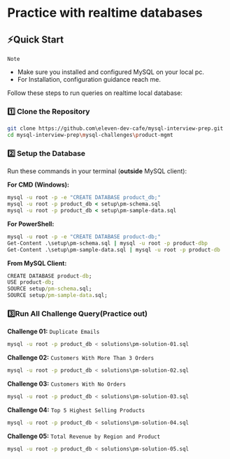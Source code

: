 # Practice with realtime databases

## ⚡Quick Start
`Note`
- Make sure you installed and configured MySQL on your local pc.
- For Installation, configuration guidance reach me.

Follow these steps to run queries on realtime local database:
</br>

### 1️⃣ Clone the Repository
```bash
git clone https://github.com\eleven-dev-cafe/mysql-interview-prep.git
cd mysql-interview-prep\mysql-challenges\product-mgmt
```

### 2️⃣ Setup the Database
Run these commands in your terminal (**outside** MySQL client):

**For CMD (Windows):**
```cmd
mysql -u root -p -e "CREATE DATABASE product_db;"
mysql -u root -p product_db < setup\pm-schema.sql
mysql -u root -p product_db < setup\pm-sample-data.sql
```

**For PowerShell:**
```cmd
mysql -u root -p -e "CREATE DATABASE product-db;"
Get-Content .\setup\pm-schema.sql | mysql -u root -p product-dbp
Get-Content .\setup\pm-sample-data.sql | mysql -u root -p product-db
```

**From MySQL Client:**
```cmd
CREATE DATABASE product-db;
USE product-db;
SOURCE setup/pm-schema.sql;
SOURCE setup/pm-sample-data.sql;
```

### 3️⃣Run All Challenge Query(Practice out)
**Challenge 01:** `Duplicate Emails`
```bash
mysql -u root -p product_db < solutions\pm-solution-01.sql
```

**Challenge 02:** `Customers With More Than 3 Orders`
```bash
mysql -u root -p product_db < solutions\pm-solution-02.sql
```

**Challenge 03:** `Customers With No Orders`
```bash
mysql -u root -p product_db < solutions\pm-solution-03.sql
```

**Challenge 04:** `Top 5 Highest Selling Products`
```bash
mysql -u root -p product_db < solutions\pm-solution-04.sql
```

**Challenge 05:** `Total Revenue by Region and Product`
```bash
mysql -u root -p product_db < solutions\pm-solution-05.sql
```
